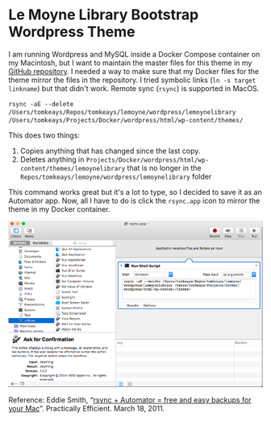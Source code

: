 # Le Moyne Library Bootstrap Wordpress Theme


I am running Wordpress and MySQL inside a Docker Compose container on my Macintosh, but I want to maintain the master files for this theme in my [GitHub repository](http://github.com/tomkeays/lemoyne). I needed a way to make sure that my Docker files for the theme mirror the files in the repository. I tried symbolic links (`ln -s target linkname`) but that didn't work. Remote sync (`rsync`) is supported in MacOS. 

```
rsync -aE --delete /Users/tomkeays/Repos/tomkeays/lemoyne/wordpress/lemoynelibrary /Users/tomkeays/Projects/Docker/wordpress/html/wp-content/themes/
```

This does two things:

1. Copies anything that has changed since the last copy.
2. Deletes anything in `Projects/Docker/wordpress/html/wp-content/themes/lemoynelibrary` that is no longer in the `Repos/tomkeays/lemoyne/wordpress/lemoynelibrary` folder

This command works great but it's a lot to type, so I decided to save it as an Automator app. Now, all I have to do is click the `rsync.app` icon to mirror the theme in my Docker container.

![Automator screenshot](./rsync-app-screenshot.png)

Reference: Eddie Smith, “[rsync + Automator = free and easy backups for your Mac](http://www.practicallyefficient.com/2011/03/18/rsync-automator.html)”. Practically Efficient. March 18, 2011.